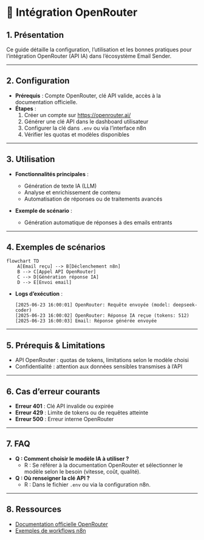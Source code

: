# 🤖 Intégration OpenRouter

## 1. Présentation

Ce guide détaille la configuration, l’utilisation et les bonnes pratiques pour l’intégration OpenRouter (API IA) dans l’écosystème Email Sender.

---

## 2. Configuration

- **Prérequis** : Compte OpenRouter, clé API valide, accès à la documentation officielle.
- **Étapes** :
  1. Créer un compte sur <https://openrouter.ai/>
  2. Générer une clé API dans le dashboard utilisateur
  3. Configurer la clé dans `.env` ou via l’interface n8n
  4. Vérifier les quotas et modèles disponibles

---

## 3. Utilisation

- **Fonctionnalités principales** :
  - Génération de texte IA (LLM)
  - Analyse et enrichissement de contenu
  - Automatisation de réponses ou de traitements avancés

- **Exemple de scénario** :
  - Génération automatique de réponses à des emails entrants

---

## 4. Exemples de scénarios

```mermaid
flowchart TD
    A[Email reçu] --> B[Déclenchement n8n]
    B --> C[Appel API OpenRouter]
    C --> D[Génération réponse IA]
    D --> E[Envoi email]
```

- **Logs d’exécution** :

  ```
  [2025-06-23 16:00:01] OpenRouter: Requête envoyée (model: deepseek-coder)
  [2025-06-23 16:00:02] OpenRouter: Réponse IA reçue (tokens: 512)
  [2025-06-23 16:00:03] Email: Réponse générée envoyée
  ```

---

## 5. Prérequis & Limitations

- API OpenRouter : quotas de tokens, limitations selon le modèle choisi
- Confidentialité : attention aux données sensibles transmises à l’API

---

## 6. Cas d’erreur courants

- **Erreur 401** : Clé API invalide ou expirée
- **Erreur 429** : Limite de tokens ou de requêtes atteinte
- **Erreur 500** : Erreur interne OpenRouter

---

## 7. FAQ

- **Q : Comment choisir le modèle IA à utiliser ?**
  - R : Se référer à la documentation OpenRouter et sélectionner le modèle selon le besoin (vitesse, coût, qualité).
- **Q : Où renseigner la clé API ?**
  - R : Dans le fichier `.env` ou via la configuration n8n.

---

## 8. Ressources

- [Documentation officielle OpenRouter](https://openrouter.ai/docs)
- [Exemples de workflows n8n](../../workflows/PROSPECTION.md)
